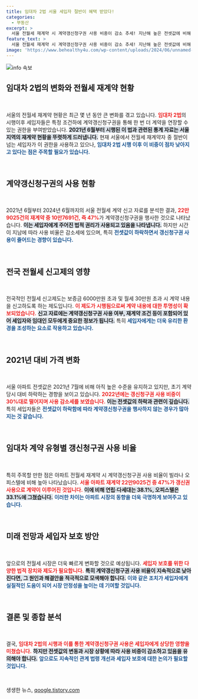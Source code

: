 ```yaml
---
title: 임대차 2법 서울 세입자 절반이 혜택 받았다!
categories:
  - 부동산
excerpt: >
  서울 전월세 재계약 시 계약갱신청구권 사용 비중이 감소 추세! 지난해 높은 전셋값에 비해 현재는 낮아진 시세로 갱신권 활용이 줄어들고 있습니다. 임대차 2법 시행 4년, 변화의 현주소를 함께 살펴보세요!
feature_text: >
  서울 전월세 재계약 시 계약갱신청구권 사용 비중이 감소 추세! 지난해 높은 전셋값에 비해 현재는 낮아진 시세로 갱신권 활용이 줄어들고 있습니다. 임대차 2법 시행 4년, 변화의 현주소를 함께 살펴보세요!
image: 'https://www.behealthy4u.com/wp-content/uploads/2024/06/unnamed-file.png'
---
```


<p><img src="https://www.behealthy4u.com/wp-content/uploads/2024/06/unnamed-file.png" alt="info 속보" /></p>

<h2 data-ke-size="size26">임대차 2법의 변화와 전월세 재계약 현황</h2>

<p data-ke-size="size16">&nbsp;</p>

<p>서울의 전월세 재계약 현황은 최근 몇 년 동안 큰 변화를 겪고 있습니다. <b><span style="color: #ee2323;">임대차 2법</span></b>의 시행이후 세입자들은 특정 조건하에 계약갱신청구권을 통해 한 번 더 계약을 연장할 수 있는 권한을 부여받았습니다. <b><span style="background-color: #21538527;">2021년 6월부터 시행된 이 법과 관련된 통계 자료는 서울 지역의 재계약 현황을 뚜렷하게 드러냅니다.</span></b> 현재 서울에서 전월세 재계약자 중 절반이 넘는 세입자가 이 권한을 사용하고 있으나, <b><span style="color: #1a5490;">임대차 2법 시행 이후 이 비중이 점차 낮아지고 있다는 점은 주목할 필요가 있습니다.</span></b> </p>

<p data-ke-size="size16">&nbsp;</p>

<h2 data-ke-size="size26">계약갱신청구권의 사용 현황</h2>

<p data-ke-size="size16">&nbsp;</p>

<p>2021년 6월부터 2024년 6월까지의 서울 전월세 계약 신고 자료를 분석한 결과, <b><span style="color: #ee2323;">22만9025건의 재계약 중 10만7691건, 즉 47%</span></b>가 계약갱신청구권을 행사한 것으로 나타났습니다. <b><span style="background-color: #21538527;">이는 세입자에게 주어진 법적 권리가 사용되고 있음을 나타냅니다.</span></b> 하지만 시간이 지남에 따라 사용 비율은 감소세에 있으며, 특히 <b><span style="color: #1a5490;">전셋값이 하락하면서 갱신청구권 사용이 줄어드는 경향이 있습니다.</span></b></p>

<p data-ke-size="size16">&nbsp;</p>

<h2 data-ke-size="size26">전국 전월세 신고제의 영향</h2>

<p data-ke-size="size16">&nbsp;</p>

<p>전국적인 전월세 신고제도는 보증금 6000만원 초과 및 월세 30만원 초과 시 계약 내용을 신고하도록 하는 제도입니다. <b><span style="color: #ee2323;">이 제도가 시행됨으로써 계약 내용에 대한 투명성이 확보되었습니다.</span></b> <b><span style="background-color: #21538527;">신고 자료에는 계약갱신청구권 사용 여부, 재계약 조건 등이 포함되어 있어 세입자와 임대인 모두에게 중요한 정보가 됩니다.</span></b> 특히 <b><span style="color: #1a5490;">세입자에게는 더욱 유리한 환경을 조성하는 요소로 작용하고 있습니다.</span></b></p>

<p data-ke-size="size16">&nbsp;</p>

<h2 data-ke-size="size26">2021년 대비 가격 변화</h2>

<p data-ke-size="size16">&nbsp;</p>

<p>서울 아파트 전셋값은 2021년 7월에 비해 아직 높은 수준을 유지하고 있지만, 초기 계약 당시 대비 하락하는 경향을 보이고 있습니다. <b><span style="color: #ee2323;">2022년에는 갱신청구권 사용 비중이 30%대로 떨어지며 사용 감소세를 보였습니다.</span></b> <b><span style="background-color: #21538527;">이는 전셋값의 하락과 관련이 깊습니다.</span></b> 특히 세입자들은 <b><span style="color: #1a5490;">전셋값이 하락함에 따라 계약갱신청구권을 행사하지 않는 경우가 많아지는 것 같습니다.</span></b></p>

<p data-ke-size="size16">&nbsp;</p>

<h2 data-ke-size="size26">임대차 계약 유형별 갱신청구권 사용 비율</h2>

<p data-ke-size="size16">&nbsp;</p>

<p>특히 주목할 만한 점은 아파트 전월세 재계약 시 계약갱신청구권 사용 비율이 빌라나 오피스텔에 비해 높아 나타났습니다. <b><span style="color: #ee2323;">서울 아파트 재계약 22만9025건 중 47%가 갱신권 사용으로 계약이 이루어진 것입니다.</span></b> <b><span style="background-color: #21538527;">이에 비해 연립·다세대는 38.1%, 오피스텔은 33.1%에 그쳤습니다.</span></b> <b><span style="color: #1a5490;">이러한 차이는 아파트 시장의 동향을 더욱 극명하게 보여주고 있습니다.</span></b></p>

<p data-ke-size="size16">&nbsp;</p>

<h2 data-ke-size="size26">미래 전망과 세입자 보호 방안</h2>

<p data-ke-size="size16">&nbsp;</p>

<p>앞으로의 전월세 시장은 더욱 빠르게 변화할 것으로 예상됩니다. <b><span style="color: #ee2323;">세입자 보호를 위한 다양한 법적 장치와 제도가 필요합니다.</span></b> <b><span style="background-color: #21538527;">특히 계약갱신청구권 사용 비율이 지속적으로 낮아진다면, 그 원인과 해결안을 적극적으로 모색해야 합니다.</span></b> <b><span style="color: #1a5490;">이와 같은 조치가 세입자에게 실질적인 도움이 되어 시장 안정성을 높이는 데 기여할 것입니다.</span></b></p>

<p data-ke-size="size16">&nbsp;</p>

<h2 data-ke-size="size26">결론 및 종합 분석</h2>

<p data-ke-size="size16">&nbsp;</p>

<p>결국, <b><span style="color: #ee2323;">임대차 2법의 시행과 이를 통한 계약갱신청구권 사용은 세입자에게 상당한 영향을 미쳤습니다.</span></b> <b><span style="background-color: #21538527;">하지만 전셋값의 변동과 시장 상황에 따라 사용 비중이 감소하고 있음을 유의해야 합니다.</span></b> <b><span style="color: #1a5490;">앞으로도 지속적인 관계 법령 개선과 세입자 보호에 대한 논의가 필요할 것입니다.</span></b></p>

<p data-ke-size="size16">&nbsp;</p>
생생한 뉴스, <a href="https://qoogle.tistory.com" rel="dofollow">qoogle.tistory.com</a>


